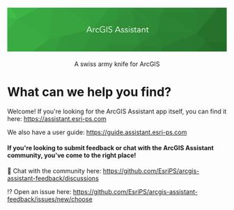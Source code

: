 <p align="center">
  <img src="https://github.com/EsriPS/arcgis-assistant-feedback/blob/main/assistant-banner-github.png?raw=true" />
  <br /> <br />
  <span>A swiss army knife for ArcGIS</span>
</p>

# What can we help you find?

Welcome! If you're looking for the ArcGIS Assistant app itself, you can find it here: https://assistant.esri-ps.com

We also have a user guide: https://guide.assistant.esri-ps.com

#### If you're looking to submit feedback or chat with the ArcGIS Assistant community, you've come to the right place!

💬 Chat with the community here: https://github.com/EsriPS/arcgis-assistant-feedback/discussions

⁉️ Open an issue here: https://github.com/EsriPS/arcgis-assistant-feedback/issues/new/choose
